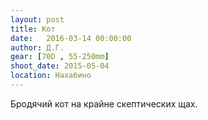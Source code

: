 ```yaml
---
layout: post
title: Кот
date:   2016-03-14 00:00:00
author: Д.Г.
gear: [70D , 55-250mm]
shoot_date: 2015-05-04
location: Нахабино
---
```


Бродячий кот на крайне скептических щах.
